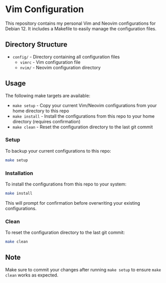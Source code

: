 # Vim Configuration

This repository contains my personal Vim and Neovim configurations for Debian 12. It includes a Makefile to easily manage the configuration files.

## Directory Structure

- `config/` - Directory containing all configuration files
  - `vimrc` - Vim configuration file
  - `nvim/` - Neovim configuration directory

## Usage

The following make targets are available:

- `make setup` - Copy your current Vim/Neovim configurations from your home directory to this repo
- `make install` - Install the configurations from this repo to your home directory (requires confirmation)
- `make clean` - Reset the configuration directory to the last git commit

### Setup

To backup your current configurations to this repo:

```bash
make setup
```

### Installation

To install the configurations from this repo to your system:

```bash
make install
```

This will prompt for confirmation before overwriting your existing configurations.

### Clean

To reset the configuration directory to the last git commit:

```bash
make clean
```

## Note

Make sure to commit your changes after running `make setup` to ensure `make clean` works as expected. 